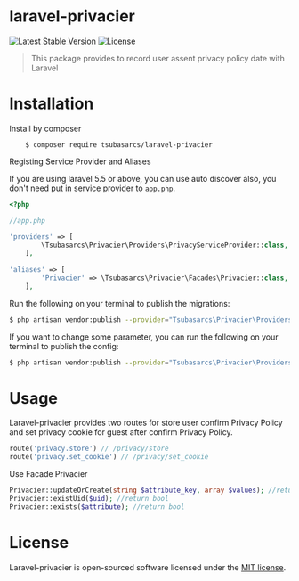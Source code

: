 # laravel-privacier
<a href="https://packagist.org/packages/tsubasarcs/laravel-privacier"><img src="https://poser.pugx.org/tsubasarcs/laravel-privacier/v/stable" alt="Latest Stable Version"></a>
<a href="https://packagist.org/packages/tsubasarcs/laravel-privacier"><img src="https://poser.pugx.org/tsubasarcs/laravel-privacier/license" alt="License"></a>

> This package provides to record user assent privacy policy date with Laravel

# Installation

Install by composer
```
    $ composer require tsubasarcs/laravel-privacier
```

Registing Service Provider and Aliases

If you are using laravel 5.5 or above, you can use auto discover also, you don't need put in service provider to `app.php`.

``` php
<?php

//app.php

'providers' => [
        \Tsubasarcs\Privacier\Providers\PrivacyServiceProvider::class,
    ],
    
'aliases' => [
        'Privacier' => \Tsubasarcs\Privacier\Facades\Privacier::class,
    ],
```

Run the following on your terminal to publish the migrations:
``` bash
$ php artisan vendor:publish --provider="Tsubasarcs\Privacier\Providers\PrivacyServiceProvider" --tag="migrations"
```

If you want to change some parameter, you can run the following on your terminal to publish the config:
``` bash
$ php artisan vendor:publish --provider="Tsubasarcs\Privacier\Providers\PrivacyServiceProvider" --tag="config"
```

# Usage
Laravel-privacier provides two routes for store user confirm Privacy Policy and set privacy cookie for guest after confirm Privacy Policy.
``` php
route('privacy.store') // /privacy/store
route('privacy.set_cookie') // /privacy/set_cookie
```

Use Facade Privacier
``` php
Privacier::updateOrCreate(string $attribute_key, array $values); //return model
Privacier::existUid($uid); //return bool
Privacier::exists($attribute); //return bool
```

# License
Laravel-privacier is open-sourced software licensed under the [MIT license](https://opensource.org/licenses/MIT).